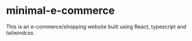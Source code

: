 # minimal-e-commerce
This is an e-commerce/shopping website built using React, typescript and tailwindcss. 
